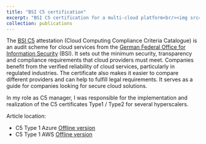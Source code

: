 ```yaml
---
title: "BSI C5 certification"
excerpt: "BSI C5 certification for a multi-cloud platform<br/><img src='/images/bsi_logo.svg'>"
collection: publications
---
```


The [BSI C5](https://www.bsi.bund.de/EN/Themen/Unternehmen-und-Organisationen/Informationen-und-Empfehlungen/Empfehlungen-nach-Angriffszielen/Cloud-Computing/Kriterienkatalog-C5/kriterienkatalog-c5_node.html) attestation (Cloud Computing Compliance Criteria Catalogue) is an audit scheme for cloud services from the [German Federal Office for Information Security](https://www.bsi.bund.de/EN/Home/home_node.html) (BSI). It sets out the minimum security, transparency and compliance requirements that cloud providers must meet. Companies benefit from the verified reliability of cloud services, particularly in regulated industries. The certificate also makes it easier to compare different providers and can help to fulfill legal requirements. It serves as a guide for companies looking for secure cloud solutions.

In my role as C5 manager, I was responsible for the implementation and realization of the C5 certificates Type1 / Type2 for several hyperscalers.

Article location:
- C5 Type 1 Azure [Offline version](/files/bsi_c5_type1_azure.pdf)
- C5 Type 1 AWS [Offline version](/files/bsi_c5_type1_aws.pdf)
